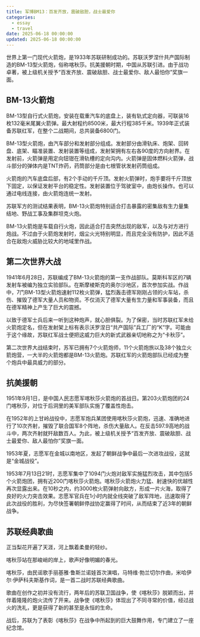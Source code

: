 ```yaml
---
title: 军博BM13：百发齐放，震破敌胆，战士最爱你
categories:
  - essay
  - travel
date: 2025-06-18 00:00:00
updated: 2025-06-18 00:00:00
---
```


世界上第一门现代火箭炮，是1933年苏联研制成功的。苏联沃罗涅什共产国际制造的BM-13型火箭炮，俗称喀秋莎。抗美援朝时期，中国从苏联引进。由于战功卓著，被上级机关授予“百发齐放、震破敌胆、战士最爱你、敌人最怕你”奖旗一面。

<!-- more -->

## BM-13火箭炮

BM-13型自行式火箭炮，安装在载重汽车的底盘上，装有轨式定向器，可联装16枚132毫米尾翼火箭弹。最大射程约8500米，最大行程385千米。1939年正式装备苏联红军，在整个二战期间，总共装备6800门。

BM-13型火箭炮，由汽车部分和发射部分组成。发射部分由滑轨床、炮架、回转盘、底架、瞄准装置、发射装置等组成，发射架拥有左右各90度的方向射界。在发射前，火箭弹是用定向钮钳在滑轨槽的定向沟内。火箭弹是固体燃料火箭弹，战斗部分的弹体内是TNT炸药，药筒部分是由七根管状发射药筒组成。

火箭炮的汽车底盘后部，有2个手动的千斤顶。发射火箭弹时，炮手要将千斤顶放下固定，以保证发射平台的稳定性。发射装置位于驾驶室中，由炮长操作。也可以通过电线连接，由火箭炮连统一发射。

苏联军方的测试结果表明，BМ-13火箭炮特别适合打击暴露的密集敌有生力量集结地、野战工事及集群坦克火炮。

BМ-13火箭炮是车载自行火炮，因此适合打击突然出现的敌军，以及与对方进行炮战。不过由于火箭炮发射时，烟尘火光特别明显，而且完全没有防护，因此不适合在敌炮火威胁比较大的地域里作战。

## 第二次世界大战

1941年6月28日，苏联编成了BM-13火箭炮的第一支作战部队。莫斯科军区的7辆发射车被编为独立实验部队。在斯摩棱斯克的奥尔沙地区，首次参加实战。作战中，7门BM-13型火箭炮速射112枚火箭弹，猛烈轰击德军刚刚占领的火车站，杀伤、摧毁了德军大量人员和物资。不仅消灭了德军大量有生力量和军事装备，而且在德军精神上产生了巨大的震撼。

以致于德军士兵后来一听到这种炮声，就心胆俱裂。为了保密，当时苏联红军未给火箭炮定名，但在发射架上标有表示沃罗涅日“共产国际”兵工厂的“K”字。可能由于这个缘故，苏联红军战士便把这威力巨大的新式武器亲切地称之为“卡秋莎”。

第二次世界大战结束时，苏军已拥有7个火箭炮师，11个火箭炮旅以及38个独立火箭炮营，一大半的火箭炮都是BМ-13火箭炮。苏联红军的火箭炮部队已经成为整个炮兵中最具威力的部分。


## 抗美援朝

1951年9月1日，是中国人民志愿军喀秋莎火箭炮的首战日。第203火箭炮团的24门喀秋莎，对位于后洞里的美军部队实施了覆盖性炮击。

在1952年的上甘岭战役中，志愿军炮兵某团使用喀秋莎火箭炮，迅速、准确地进行了10次齐射，摧毁了联合国军8个阵地，杀伤大量敌人。在反击597.9高地的战斗中，两次齐射就歼敌数百人。为此，被上级机关授予“百发齐放、震破敌胆、战士最爱你、敌人最怕你”奖旗一面。

1953年夏，志愿军在金城以南地区，发起了朝鲜战争中最后一次进攻战役，这就是“金城战役”。

1953年7月13日21时，志愿军集中了1094门火炮对敌军实施猛烈攻击，其中包括5个火箭炮团，拥有近200门喀秋莎火箭炮。喀秋莎火箭炮火力猛、射速快的优越性再次显露出来。在10秒之内，约3000枚火箭弹射向敌方，形成一片火海，取得了良好的火力突击效果。志愿军官兵在1小时内就全线突破了敌军阵地，迅速取得了此次战役的胜利，为尽快签署朝鲜停战协定赢得了时间，从而结束了近3年的朝鲜战争。

## 苏联经典歌曲

正当梨花开遍了天涯，河上飘着柔曼的轻纱。

喀秋莎站在那峻峭的岸上，歌声好像明媚的春光。

喀秋莎，由民谣歌手丽基雅·鲁斯兰诺娃首次演唱，马特维·勃兰切尔作曲，米哈伊尔·伊萨科夫斯基作词，是一首二战时苏联经典歌曲。

歌曲在创作之初并没有流行，两年后的苏联卫国战争，使《喀秋莎》脱颖而出，并伴着隆隆的炮火流传了开来。战争使《喀秋莎》体现出了不同寻常的价值，经过战火的洗礼，更是获得了新的甚至是永恒的生命。

战后，苏联为了表彰《喀秋莎》在战争中所起到的巨大鼓舞作用，专门建立了一座纪念馆。